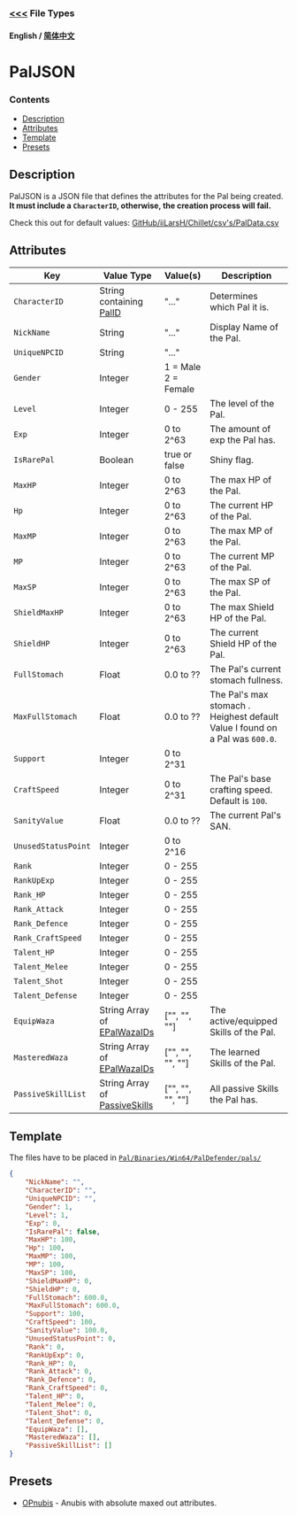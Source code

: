 ### [<<<](README.md) File Types

#### English / [简体中文](./PalJSON_ZH_CN.md)

# PalJSON

### Contents
- [Description](PalJSON.md#description)
- [Attributes](PalJSON.md#attributes)
- [Template](PalJSON.md#template)
- [Presets](PalJSON.md#presets)

## Description
PalJSON is a JSON file that defines the attributes for the Pal being created. **It must include a `CharacterID`, otherwise, the creation process will fail.**

Check this out for default values: [GitHub/iiLarsH/Chillet/csv's/PalData.csv](https://github.com/iiLarsH/Chillet/blob/698b5ea1190177533dc7924f9af9e40ff8ee4776/csv's/PalData.csv)

## Attributes

|Key|Value Type|Value(s)|Description|
|---|----------|--------|-----------|
|`CharacterID`|String containing [PalID](https://pwmodding.wiki/docs/game-data/monster-table)|"..."|Determines which Pal it is.|
|`NickName`|String|"..."|Display Name of the Pal.|
|`UniqueNPCID`|String|"..."||
|`Gender`|Integer|1 = Male<br>2 = Female||
|`Level`|Integer|0 - 255|The level of the Pal.|
|`Exp`|Integer|0 to 2^63|The amount of exp the Pal has.|
|`IsRarePal`|Boolean|true or false|Shiny flag.
|`MaxHP`|Integer|0 to 2^63|The max HP of the Pal.|
|`Hp`|Integer|0 to 2^63|The current HP of the Pal.|
|`MaxMP`|Integer|0 to 2^63|The max MP of the Pal.|
|`MP`|Integer|0 to 2^63|The current MP of the Pal.|
|`MaxSP`|Integer|0 to 2^63|The max SP of the Pal.|
|`ShieldMaxHP`|Integer|0 to 2^63|The max Shield HP of the Pal.|
|`ShieldHP`|Integer|0 to 2^63|The current Shield HP of the Pal.|
|`FullStomach`|Float|0.0 to ??|The Pal's current stomach fullness.|
|`MaxFullStomach`|Float|0.0 to ??|The Pal's max stomach . Heighest default Value I found on a Pal was `600.0`.|
|`Support`|Integer|0 to 2^31||
|`CraftSpeed`|Integer|0 to 2^31|The Pal's base crafting speed. Default is `100`.|
|`SanityValue`|Float|0.0 to ??|The current Pal's SAN.|
|`UnusedStatusPoint`|Integer|0 to 2^16||
|`Rank`|Integer|0 - 255|
|`RankUpExp`|Integer|0 - 255|
|`Rank_HP`|Integer|0 - 255|
|`Rank_Attack`|Integer|0 - 255|
|`Rank_Defence`|Integer|0 - 255|
|`Rank_CraftSpeed`|Integer|0 - 255|
|`Talent_HP`|Integer|0 - 255|
|`Talent_Melee`|Integer|0 - 255|
|`Talent_Shot`|Integer|0 - 255|
|`Talent_Defense`|Integer|0 - 255|
|`EquipWaza`|String Array of [EPalWazaIDs](../Data%20Lists/EPalWazaIDs.md)|["", "", ""]|The active/equipped Skills of the Pal.|
|`MasteredWaza`|String Array of [EPalWazaIDs](../Data%20Lists/EPalWazaIDs.md)|["", "", "", ""]|The learned Skills of the Pal.|
|`PassiveSkillList`|String Array of [PassiveSkills](../Data%20Lists/PassiveSkills.md)|["", "", "", ""]|All passive Skills the Pal has.|


## Template
The files have to be placed in [`Pal/Binaries/Win64/PalDefender/pals/`](../../README.md#windows)
```json
{
    "NickName": "",
    "CharacterID": "",
    "UniqueNPCID": "",
    "Gender": 1,
    "Level": 1,
    "Exp": 0,
    "IsRarePal": false,
    "MaxHP": 100,
    "Hp": 100,
    "MaxMP": 100,
    "MP": 100,
    "MaxSP": 100,
    "ShieldMaxHP": 0,
    "ShieldHP": 0,
    "FullStomach": 600.0,
    "MaxFullStomach": 600.0,
    "Support": 100,
    "CraftSpeed": 100,
    "SanityValue": 100.0,
    "UnusedStatusPoint": 0,
    "Rank": 0,
    "RankUpExp": 0,
    "Rank_HP": 0,
    "Rank_Attack": 0,
    "Rank_Defence": 0,
    "Rank_CraftSpeed": 0,
    "Talent_HP": 0,
    "Talent_Melee": 0,
    "Talent_Shot": 0,
    "Talent_Defense": 0,
    "EquipWaza": [],
    "MasteredWaza": [],
    "PassiveSkillList": []
}
```

## Presets
* [OPnubis](PalJSON%20Presets/OPnubis.json) - Anubis with absolute maxed out attributes.
